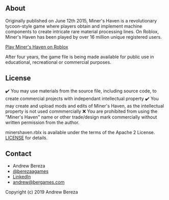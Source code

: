## About
Originally published on June 12th 2015, Miner's Haven is a revolutionary tycoon-style game where players obtain and implement machine components to create intricate rare material processing lines. On Roblox, Miner's Haven has been played by over 16 million unique registered users. 

[Play Miner's Haven on Roblox](https://www.roblox.com/games/258258996/Miners-Haven)

After four years, the game file is being made available for public use in educational, recreational or commercial purposes.  

## License 

✔️ You may use materials from the source file, including source code, to create commercial projects with independant intellectual property
✔️ You may create and upload mods and edits of Miner's Haven, as the intellectual property is not used commmercially
❌ You are prohibited from using the "Miner's Haven" name or other trade/design mark commercially without written permission from the author.

minershaven.rblx is available under the terms of the Apache 2 License. [LICENSE](LICENSE) for details. 
 
## Contact 
* Andrew Bereza
* [@berezaagames](https://twitter.com/berezaagames)
* [LinkedIn](https://www.linkedin.com/in/berezaa)
* andrew@bergames.com

Copyright (c) 2019 Andrew Bereza
